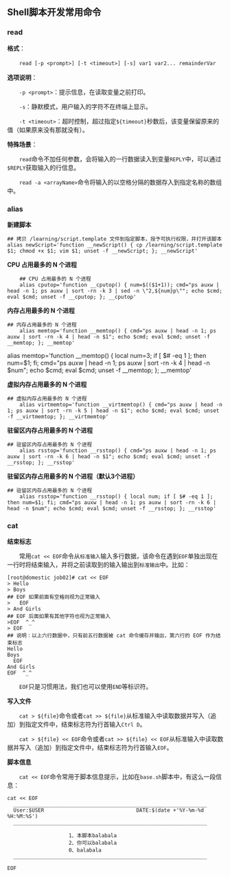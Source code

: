 ## Shell脚本开发常用命令

### read

**格式**：

　　`read [-p <prompt>] [-t <timeout>] [-s] var1 var2... remainderVar`

**选项说明**：

　　`-p <prompt>`：提示信息，在读取变量之前打印。

　　`-s`：静默模式，用户输入的字符不在终端上显示。

　　`-t <timeout>`：超时控制，超过指定`${timeout}`秒数后，该变量保留原来的值（如果原来没有那就没有）。

**特殊场景**：

　　`read`命令不加任何参数，会将输入的一行数据读入到变量`REPLY`中，可以通过`$REPLY`获取输入的行信息。

　　`read -a <arrayName>`命令将输入的以空格分隔的数据存入到指定名称的数组中。



### alias

**新建脚本**

```shell
## 拷贝 /learning/script.template 文件到指定脚本，授予可执行权限，并打开该脚本
alias newScript='function __newScript() { cp /learning/script.template $1; chmod +x $1; vim $1; unset -f __newScript; }; __newScript'
```



**CPU 占用最多的 N 个进程**

```shell
    ## CPU 占用最多的 N 个进程
    alias cputop='function __cputop() { num=$(($1+1)); cmd="ps auxw | head -n 1; ps auxw | sort -rn -k 3 | sed -n \"2,${num}p\""; echo $cmd; eval $cmd; unset -f __cputop; }; __cputop'
```


**内存占用最多的 N 个进程**

```shell
## 内存占用最多的 N 个进程
    alias memtop='function __memtop() { cmd="ps auxw | head -n 1; ps auxw | sort -rn -k 4 | head -n $1"; echo $cmd; eval $cmd; unset -f __memtop; }; __memtop'
```

alias memtop='function __memtop() { local num=3; if [ $# -eq 1 ]; then num=$1; fi; cmd="ps auxw | head -n 1; ps auxw | sort -rn -k 4 | head -n $num"; echo $cmd; eval $cmd; unset -f __memtop; }; __memtop'

**虚拟内存占用最多的 N 个进程**

```shell
## 虚拟内存占用最多的 N 个进程
    alias virtmemtop='function __virtmemtop() { cmd="ps auxw | head -n 1; ps auxw | sort -rn -k 5 | head -n $1"; echo $cmd; eval $cmd; unset -f __virtmemtop; }; __virtmemtop'
```



**驻留区内存占用最多的 N 个进程**

```shell
## 驻留区内存占用最多的 N 个进程
    alias rsstop='function __rsstop() { cmd="ps auxw | head -n 1; ps auxw | sort -rn -k 6 | head -n $1"; echo $cmd; eval $cmd; unset -f __rsstop; }; __rsstop'
```

**驻留区内存占用最多的 N 个进程（默认3个进程）**
```shell
## 驻留区内存占用最多的 N 个进程
    alias rsstop='function __rsstop() { local num; if [ $# -eq 1 ]; then num=$1; fi; cmd="ps auxw | head -n 1; ps auxw | sort -rn -k 6 | head -n $num"; echo $cmd; eval $cmd; unset -f __rsstop; }; __rsstop'
```



### cat

**结束标志**

　　常用`cat << EOF`命令从`标准输入`输入多行数据，该命令在遇到`EOF`单独出现在一行时将结束输入，并将之前读取到的输入输出到`标准输出`中。比如：

```shell
[root@domestic job02]# cat << EOF
> Hello
> Boys
## EOF 如果前面有空格则视为正常输入
>   EOF
> And Girls
## EOF 后面如果有其他字符也视为正常输入
>EOF  ^_^
> EOF
## 说明：以上六行数据中，只有前五行数据被 cat 命令缓存并输出，第六行的 EOF 作为结束标志
Hello
Boys
  EOF
And Girls
EOF  ^_^
```

　　`EOF`只是习惯用法，我们也可以使用`END`等标识符。

**写入文件**

　　`cat > ${file}`命令或者`cat >> ${file}`从标准输入中读取数据并写入（追加）到指定文件中，结束标志符为行首输入`Ctrl D`。

　　`cat > ${file} << EOF`命令或者`cat >> ${file} << EOF`从标准输入中读取数据并写入（追加）到指定文件中，结束标志符为行首输入`EOF`。

**脚本信息**

　　`cat << EOF`命令常用于脚本信息提示，比如在`base.sh`脚本中，有这么一段信息：

```shell
cat << EOF
  _______________________________________________________________
  User:$USER                              DATE:$(date +'%Y-%m-%d %H:%M:%S')
  _______________________________________________________________

                    1、本脚本balabala
                    2、你可以balabala
                    0、balabala
  _______________________________________________________________

EOF
```

